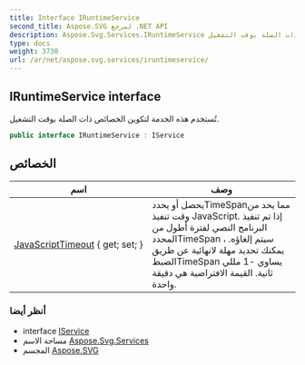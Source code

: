 ```yaml
---
title: Interface IRuntimeService
second_title: Aspose.SVG لمرجع .NET API
description: Aspose.Svg.Services.IRuntimeService واجهه المستخدم. تُستخدم هذه الخدمة لتكوين الخصائص ذات الصلة بوقت التشغيل.
type: docs
weight: 3730
url: /ar/net/aspose.svg.services/iruntimeservice/
---
```

## IRuntimeService interface

تُستخدم هذه الخدمة لتكوين الخصائص ذات الصلة بوقت التشغيل.

```csharp
public interface IRuntimeService : IService
```

## الخصائص

| اسم | وصف |
| --- | --- |
| [JavaScriptTimeout](../../aspose.svg.services/iruntimeservice/javascripttimeout/) { get; set; } | يحصل أو يحددTimeSpanمما يحد من وقت تنفيذ JavaScript. إذا تم تنفيذ البرنامج النصي لفترة أطول من المحددTimeSpan ، سيتم إلغاؤه. يمكنك تحديد مهلة لانهائية عن طريق الضبطTimeSpan يساوي -1 مللي ثانية. القيمة الافتراضية هي دقيقة واحدة. |

### أنظر أيضا

* interface [IService](../iservice/)
* مساحة الاسم [Aspose.Svg.Services](../../aspose.svg.services/)
* المجسم [Aspose.SVG](../../)


